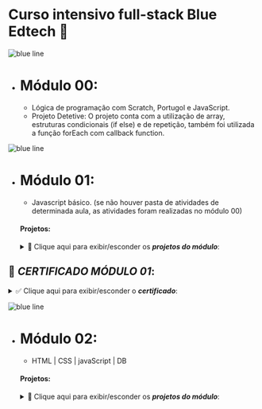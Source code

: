# Curso intensivo full-stack Blue Edtech 💙

![blue line](https://user-images.githubusercontent.com/56365639/175077418-dba527c8-b57e-4427-a062-8301f726c4b8.png)


- # Módulo 00:
  * Lógica de programação com Scratch, Portugol e JavaScript.
  * Projeto Detetive: O projeto conta com a utilização de array, estruturas condicionais (if else) e de repetição, também foi utilizada a função forEach com callback function.
  
![blue line](https://user-images.githubusercontent.com/56365639/175077430-6669c3b4-45fe-4978-ac00-a31d6c75cec3.png)
  
- # Módulo 01:
  * Javascript básico. (se não houver pasta de atividades de determinada aula, as atividades foram realizadas no módulo 00)
  #### Projetos:
   
   <details>
   <summary>🔽 Clique aqui para exibir/esconder os <b><i>projetos do módulo</b></i>: </summary>
  
  
   ### *[Jornada do Herói]([https://github.com/chtwikee/blueedtech-fullstack/tree/main/M01-PROJETO-01])* :superhero::superhero_man::
   O projeto conta com a utilização de array, estruturas condicionais (switch case) e de repetição, também foi utilizada a função forEach com callback function.
   
   <details>
   <summary>✅ Clique aqui para exibir/esconder o <b><i>certificado</b></i>: </summary>
 
   ![image](https://user-images.githubusercontent.com/56365639/171666476-07fa5acc-7318-4bf7-823e-c036b975ce4d.png)
 
   </details>

  ***
  
   ### *[Jokenpo]([https://github.com/chtwikee/blueedtech-fullstack/tree/main/M01-PROJETO-02])* :facepunch::hand::v:: 
   O projeto conta com laços de repetição, funções, condicionais e tratamento de erro com Try...Catch/Finaly Throw.
  
   <details>
   <summary>✅ Clique aqui para exibir/esconder o <b><i>certificado</b></i>: </summary>
 
   ![image](https://user-images.githubusercontent.com/56365639/172929752-abc90d42-3518-4889-bfdf-0356348c5433.png)

   </details>
  
  ***
  
   ### *[Jogo da velha]([https://github.com/chtwikee/blueedtech-fullstack/tree/main/M01-PROJETO-03])* :white_circle::older_adult::heavy_multiplication_x:: 
   O projeto conta com laços de repetição, funções, condicionais, objetos e tratamento de erro com Try...Catch Throw.
  
  <details>
   <summary>✅ Clique aqui para exibir/esconder o <b><i>certificado</b></i>: </summary>
  
  ![image](https://user-images.githubusercontent.com/56365639/173703008-e832c216-acc6-4fbd-9f21-f3ddfb754242.png)
  
  </details>
  
  ***
  
   ### *[Jogo ficção interativa]([https://github.com/chtwikee/blueedtech-fullstack/tree/main/M01-PROJETO-04])* 🕹: 
   O projeto conta com laços de repetição, funções, condicionais, objetos e tratamento de erro com Try...Catch Throw.
  
  <details>
   <summary>✅ Clique aqui para exibir/esconder o <b><i>certificado</b></i>: </summary>
  
  ![image](https://user-images.githubusercontent.com/56365639/175047322-d8bdebc6-051c-4204-bb13-cc6c889c9e24.png)
  
  </details>
  
  ***
 
 </details>
  
  ## 💙 *CERTIFICADO MÓDULO 01*:
  
  <details>
   <summary>✅ Clique aqui para exibir/esconder o <b><i>certificado</b></i>: </summary>
  
  ![image](https://user-images.githubusercontent.com/56365639/175048082-c29eac0f-d519-4f1a-802e-11a04fc43c05.png)
  
  </details>
  
  
 ![blue line](https://user-images.githubusercontent.com/56365639/175077603-5822ac64-2b6c-4421-8281-e0b2e19dc8d2.png)


 - # Módulo 02:
   * HTML | CSS | javaScript | DB 


   #### Projetos:
   
   <details>
   <summary>🔽 Clique aqui para exibir/esconder os <b><i>projetos do módulo</b></i>: </summary>
 
 
 
 
 
   </details>








